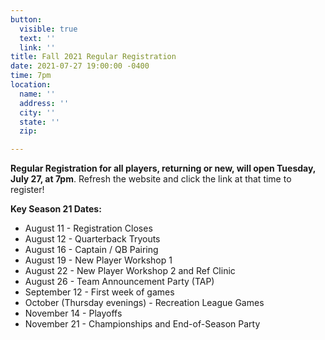 ```yaml
---
button:
  visible: true
  text: ''
  link: ''
title: Fall 2021 Regular Registration
date: 2021-07-27 19:00:00 -0400
time: 7pm
location:
  name: ''
  address: ''
  city: ''
  state: ''
  zip: 

---
```

**Regular Registration for all players, returning or new, will open Tuesday, July 27, at 7pm**. Refresh the website and click the link at that time to register!

**Key Season 21 Dates:**

* August 11 - Registration Closes
* August 12 - Quarterback Tryouts
* August 16 - Captain / QB Pairing
* August 19 - New Player Workshop 1
* August 22 - New Player Workshop 2 and Ref Clinic
* August 26 - Team Announcement Party (TAP)
* September 12 - First week of games
* October (Thursday evenings) - Recreation League Games
* November 14 - Playoffs
* November 21 - Championships and End-of-Season Party
